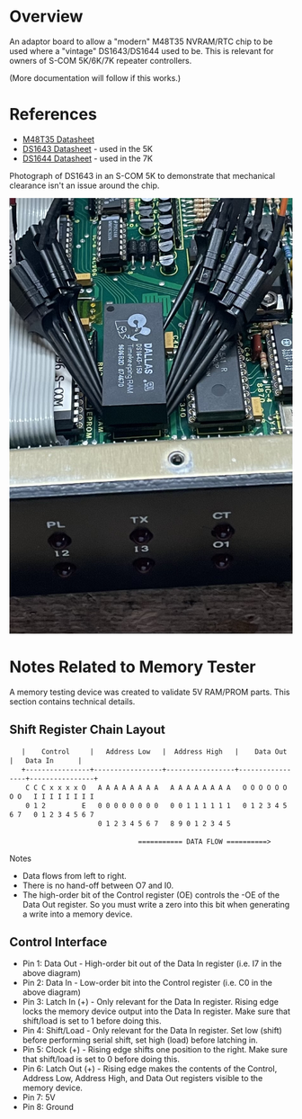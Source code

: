 Overview
========
An adaptor board to allow a "modern" M48T35 NVRAM/RTC chip to be used where a
"vintage" DS1643/DS1644 used to be.  This is relevant for owners of S-COM
5K/6K/7K repeater controllers.

(More documentation will follow if this works.)

References
==========

* [M48T35 Datasheet](https://www.st.com/content/ccc/resource/technical/document/datasheet/group1/b6/56/b6/36/4d/38/4d/18/CD00000551/files/CD00000551.pdf/jcr:content/translations/en.CD00000551.pdf)
* [DS1643 Datasheet](https://www.analog.com/media/en/technical-documentation/data-sheets/DS1643-DS1643P.pdf) - used in the 5K
* [DS1644 Datasheet](https://www.analog.com/media/cn/technical-documentation/data-sheets/2744.pdf) - used in the 7K

Photograph of DS1643 in an S-COM 5K to demonstrate that mechanical clearance isn't an issue around the chip.

![DS1643](docs/IMG_0771.jpg)

Notes Related to Memory Tester
==============================

A memory testing device was created to validate 5V RAM/PROM parts.  This section contains technical details.

Shift Register Chain Layout
---------------------------
       
       |    Control     |   Address Low   |  Address High   |    Data Out     |   Data In      |
       +----------------+-----------------+-----------------+-----------------+----------------+
        C C C x x x x O   A A A A A A A A   A A A A A A A A   O O O O O O O O   I I I I I I I I  
        0 1 2         E   0 0 0 0 0 0 0 0   0 0 1 1 1 1 1 1   0 1 2 3 4 5 6 7   0 1 2 3 4 5 6 7
                          0 1 2 3 4 5 6 7   8 9 0 1 2 3 4 5

                                    =========== DATA FLOW ==========>    

Notes
* Data flows from left to right.
* There is no hand-off between O7 and I0.
* The high-order bit of the Control register (OE) controls the -OE of the Data Out register. So
you must write a zero into this bit when generating a write into a memory device.

Control Interface
-----------------

* Pin 1: Data Out - High-order bit out of the Data In register (i.e. I7 in the above diagram)
* Pin 2: Data In - Low-order bit into the Control register (i.e. C0 in the above diagram)
* Pin 3: Latch In (+) - Only relevant for the Data In register.  Rising edge locks the memory device output 
into the Data In register.  Make sure that shift/load is set to 1 before doing this.
* Pin 4: Shift/Load - Only relevant for the Data In register.  Set low (shift) before performing
serial shift, set high (load) before latching in.
* Pin 5: Clock (+) - Rising edge shifts one position to the right.  Make sure that shift/load is set to 0 before
doing this.
* Pin 6: Latch Out (+) - Rising edge makes the contents of the Control, Address Low, Address High, and Data Out
registers visible to the memory device.  
* Pin 7: 5V
* Pin 8: Ground
